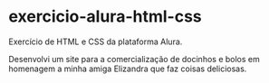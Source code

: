 # exercicio-alura-html-css

Exercício de HTML e CSS da plataforma Alura.

Desenvolvi um site para a comercialização de docinhos e bolos em homenagem a minha amiga Elizandra que faz coisas deliciosas.
